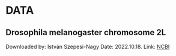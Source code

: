 # DATA
## Drosophila melanogaster chromosome 2L

Downloaded by: István Szepesi-Nagy
Date: 2022.10.18.
Link: [NCBI](https://www.ncbi.nlm.nih.gov/nuccore/NT_033779.5?report=genbank&log$=seqview)